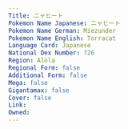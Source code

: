 ```yaml
---
﻿Title: ニャヒート
Pokemon Name Japanese: ニャヒート
Pokemon Name German: Miezunder
Pokemon Name English: Torracat
Language Card: Japanese
National Dex Number: 726
Region: Alola
Regional Form: false
Additional Form: false
Mega: false
Gigantamax: false
Cover: false
Link: 
Owned: 
---
```


